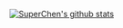 [![SuperChen's github stats](https://github-readme-stats.vercel.app/api?username=SuperChenSSS&show_icons=true&theme=radical)](https://github.com/SuperChenSSS)

<!--[![Top Langs](https://github-readme-stats.vercel.app/api/top-langs/?username=SuperChenSSS&layout=compact&theme=radical)](https://github.com/SuperChenSSS)-->
